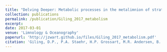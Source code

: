 ```yaml
---
title: "Delving Deeper: Metabolic processes in the metalimnion of stratified lakes"
collection: publications
permalink: /publication/Giling_2017_metabolism
excerpt:
date: 2017-03-01
venue: 'Limnology & Oceanography'
paperurl: 'http://jzwart.github.io/files/Giling_2017_metabolism.pdf'
citation: 'Giling, D.P., P.A. Staehr, H.P. Grossart, M.R. Andersen, B. Boehrer, C. Escot, F. Evrendilek, L. Gómez-Gener, M. Honti, I.D. Jones, N. Karakaya, A. Laas, E. Moreno-Ostos, K. Rinke, U. Scharfenberger, S.R. Schmidt, M. Weber, R.I. Woolway, J.A. Zwart, B. Obrador. 2017. Delving Deeper: Metabolic processes in the metalimnion of stratified lakes. Limnology and Oceanography 62: 1288-1306'
---
```


